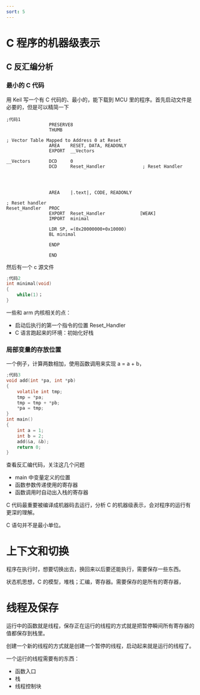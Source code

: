 ```yaml
---
sort: 5
---
```

# C 程序的机器级表示

## C 反汇编分析

### 最小的 C 代码

用 Keil 写一个有 C 代码的、最小的，能下载到 MCU 里的程序。首先启动文件是必要的，但是可以精简一下

```armasm
;代码1
                PRESERVE8
                THUMB

; Vector Table Mapped to Address 0 at Reset
                AREA    RESET, DATA, READONLY
				EXPORT  __Vectors
					
__Vectors       DCD     0                  
                DCD     Reset_Handler              ; Reset Handler




				AREA    |.text|, CODE, READONLY

; Reset handler
Reset_Handler   PROC
				EXPORT  Reset_Handler             [WEAK]
                IMPORT  minimal

				LDR SP, =(0x20000000+0x10000)
				BL minimal

                ENDP 
                
                END
```

然后有一个 c 源文件

```c
;代码2
int minimal(void)
{
    while(1)；
}
```

一些和 arm 内核相关的点：
- 启动后执行的第一个指令的位置 Reset_Handler
- C 语言跑起来的环境：初始化好栈


### 局部变量的存放位置

一个例子，计算两数相加，使用函数调用来实现 a = a + b，

```c
;代码3
void add(int *pa, int *pb)
{
	volatile int tmp;
	tmp = *pa;
	tmp = tmp + *pb;
	*pa = tmp;
}
int main()
{
	int a = 1;
	int b = 2;
	add(&a, &b);
	return 0;
}
```

查看反汇编代码，关注这几个问题
- main 中变量定义的位置
- 函数参数传递使用的寄存器
- 函数调用时自动出入栈的寄存器

C 代码最重要被编译成机器码去运行，分析 C 的机器级表示，会对程序的运行有更深的理解。

C 语句并不是最小单位。


# 上下文和切换

程序在执行时，想要切换出去，换回来以后要还能执行，需要保存一些东西。
  
状态机思想，C 的模型，堆栈；汇编，寄存器。需要保存的是所有的寄存器，

# 线程及保存

运行中的函数就是线程，保存正在运行的线程的方式就是把暂停瞬间所有寄存器的值都保存到栈里。

创建一个新的线程的方式就是创建一个暂停的线程，启动起来就是运行的线程了。

一个运行的线程需要有的东西：
- 函数入口
- 栈
- 线程控制块


